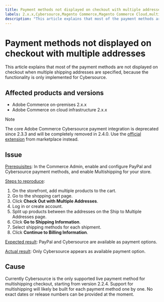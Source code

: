 ```yaml
---
title: Payment methods not displayed on checkout with multiple addresses
labels: 2.x.x,Cybersource,Magento Commerce,Magento Commerce Cloud,multishipping,payments,troubleshooting,Adobe Commerce,cloud infrastructure,on-premises
description: "This article explains that most of the payment methods are not displayed on checkout when multiple shipping addresses are specified, because the functionality is only implemented for Cybersource."
---
```


# Payment methods not displayed on checkout with multiple addresses

This article explains that most of the payment methods are not displayed on checkout when multiple shipping addresses are specified, because the functionality is only implemented for Cybersource.

## Affected products and versions

* Adobe Commerce on-premises 2.x.x
* Adobe Commerce on cloud infrastructure 2.x.x

>[!NOTE]
>
>The core Adobe Commerce Cybersource payment integration is deprecated since 2.3.3 and will be completely removed in 2.4.0. Use the [official extension](https://marketplace.magento.com/cybersource-global-payment-management.html) from marketplace instead.

## Issue

<u>Prerequisites</u>: In the Commerce Admin, enable and configure PayPal and Cybersource payment methods, and enable Multishipping for your store.

<u>Steps to reproduce</u>:

1. On the storefront, add multiple products to the cart.
1. Go to the shopping cart page.
1. Click **Check Out with Multiple Addresses**.
1. Log in or create account.
1. Split up products between the addresses on the Ship to Multiple Addresses page.
1. Click **Go to Shipping Information**.
1. Select shipping methods for each shipment.
1. Click **Continue to Billing Information**.

<u>Expected result</u>: PayPal and Cybersource are available as payment options.

<u>Actual result</u>: Only Cybersource appears as available payment option.

## Cause

Currently Cybersource is the only supported live payment method for multishipping checkout, starting from version 2.2.4. Support for multishipping will likely be built for each payment method one by one. No exact dates or release numbers can be provided at the moment. 